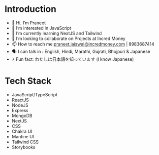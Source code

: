 # Introduction
- 👋 Hi, I’m Praneet
- 👀 I’m interested in JavaScript
- 🌱 I’m currently learning NextJS and Tailwind
- 💞️ I’m looking to collaborate on Projects at Incred Money
- 📫 How to reach me praneet.jaiswal@incredmoney.com | 8983687414
- 🗣 I can talk in : English, Hindi, Marathi, Gujrati, Bhojpuri & Japanese 
- ⚡ Fun fact: わたしは日本語を知っています (I know Japanese)

# Tech Stack
- JavaScript/TypeScript
- ReactJS
- NodeJS
- Express
- MongoDB
- NextJS
- CSS
- Chakra UI
- Mantine UI
- Tailwind CSS
- Storybooks
<!---
PraneetJ-Incred/PraneetJ-Incred is a ✨ special ✨ repository because its `README.md` (this file) appears on your GitHub profile.
You can click the Preview link to take a look at your changes.
--->
